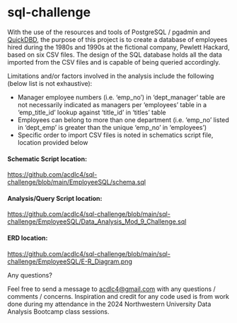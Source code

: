 # sql-challenge

With the use of the resources and tools of PostgreSQL / pgadmin and [QuickDBD](https://app.quickdatabasediagrams.com/#/), the purpose of this project is to create a database of employees hired during the 1980s and 1990s at the fictional company, Pewlett Hackard, based on six CSV files.  The design of the SQL database holds all the data imported from the CSV files and is capable of being queried accordingly.

Limitations and/or factors involved in the analysis include the following (below list is not exhaustive):

- Manager employee numbers (i.e. ‘emp_no’) in ‘dept_manager’ table are not necessarily indicated as managers per ‘employees’ table in a ‘emp_title_id’ lookup against ‘title_id’ in ‘titles’ table
- Employees can belong to more than one department (i.e. ‘emp_no’ listed in ‘dept_emp’ is greater than the unique ‘emp_no’ in ‘employees’)
- Specific order to import CSV files is noted in schematics script file, location provided below


#### Schematic Script location:
https://github.com/acdlc4/sql-challenge/blob/main/EmployeeSQL/schema.sql

#### Analysis/Query Script location:
https://github.com/acdlc4/sql-challenge/blob/main/sql-challenge/EmployeeSQL/Data_Analysis_Mod_9_Challenge.sql

#### ERD location:
https://github.com/acdlc4/sql-challenge/blob/main/sql-challenge/EmployeeSQL/E-R_Diagram.png

Any questions?

Feel free to send a message to acdlc4@gmail.com with any questions / comments / concerns. Inspiration and credit for any code used is from work done during my attendance in the 2024 Northwestern University Data Analysis Bootcamp class sessions.
